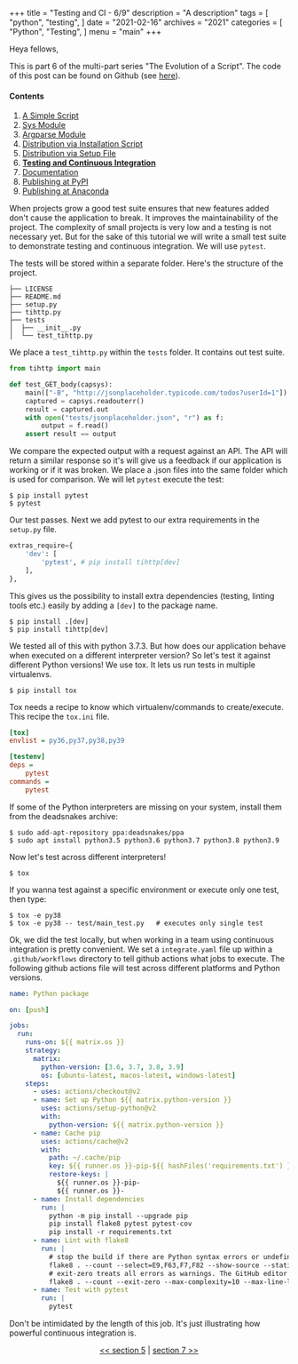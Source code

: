 +++
title = "Testing and CI - 6/9"
description = "A description"
tags = [
    "python",
    "testing",
]
date = "2021-02-16"
archives = "2021"
categories = [
    "Python",
    "Testing",
]
menu = "main"
+++

Heya fellows,

This is part 6 of the multi-part series "The Evolution of a Script". The code of this post can be found on Github (see [here](https://github.com/NiklasTiede/tinyHTTPie/tree/6-Testing-and-CI)).

#### Contents

1. [A Simple Script](/2021/1-the-evolution-of-a-script)
2. [Sys Module](/2021/2-sys-module)
3. [Argparse Module](/2021/3-argparse-module/)
4. [Distribution via Installation Script](/2021/4-distribution-via-installation-script)
5. [Distribution via Setup File](/2021/5-distribution-via-setup-file)
6. [**Testing and Continuous Integration**](/2021/6-testing-and-continous-integration)
7. [Documentation](/2021/7-documentation)
8. [Publishing at PyPI](/2021/8-publishing-at-pypi)
9. [Publishing at Anaconda](/2021/9-publishing-at-anaconda)

When projects grow a good test suite ensures
that new features added don't cause the application to break. It improves the maintainability of the project. The complexity of small projects is very low and a testing is not necessary yet. But for the sake of this tutorial we will write a small test suite to demonstrate testing and continuous integration. We will use `pytest`.

The tests will be stored within a separate folder. Here's the structure of the project.

```
├── LICENSE
├── README.md
├── setup.py
├── tihttp.py
├── tests
│  ├── __init__.py
│  └── test_tihttp.py
```

We place a `test_tihttp.py` within the `tests` folder. It contains out test suite.

```python
from tihttp import main

def test_GET_body(capsys):
    main(["-B", "http://jsonplaceholder.typicode.com/todos?userId=1"])
    captured = capsys.readouterr()
    result = captured.out
    with open("tests/jsonplaceholder.json", "r") as f:
        output = f.read()
    assert result == output
```

We compare the expected output with a request against an API. The API will return a similar response so it's will give us a feedback if our application is working or if it was broken. We place a .json files into the same folder which is used for comparison. We will let `pytest` execute the test:

```
$ pip install pytest
$ pytest
```

Our test passes. Next we add pytest to our extra requirements in the `setup.py` file.

```python
extras_require={
    'dev': [
        'pytest', # pip install tihttp[dev]
    ],
},
```

This gives us the possibility to install extra dependencies (testing, linting tools etc.) easily by adding a `[dev]` to the package name.

```
$ pip install .[dev]
$ pip install tihttp[dev]
```

We tested all of this with python 3.7.3. But how does our application behave when executed on a different interpreter version? So let's test it against different Python versions! We use tox. It lets us run tests in multiple virtualenvs.

```
$ pip install tox
```

Tox needs a recipe to know which virtualenv/commands to create/execute. This recipe the `tox.ini` file.

```ini
[tox]
envlist = py36,py37,py38,py39

[testenv]
deps =
    pytest
commands =
    pytest
```

If some of the Python interpreters are missing on your system, install them from the deadsnakes archive:

```
$ sudo add-apt-repository ppa:deadsnakes/ppa
$ sudo apt install python3.5 python3.6 python3.7 python3.8 python3.9
```

Now let's test across different interpreters!

```
$ tox
```

If you wanna test against a specific environment or execute only one test, then type:

```
$ tox -e py38
$ tox -e py38 -- test/main_test.py   # executes only single test
```

Ok, we did the test locally, but when working in a team using continuous integration is pretty convenient. We set a `integrate.yaml` file up within a `.github/workflows` directory to tell github actions what jobs to execute. The following github actions file will test across different platforms and Python versions.

```yaml
name: Python package

on: [push]

jobs:
  run:
    runs-on: ${{ matrix.os }}
    strategy:
      matrix:
        python-version: [3.6, 3.7, 3.8, 3.9]
        os: [ubuntu-latest, macos-latest, windows-latest]
    steps:
      - uses: actions/checkout@v2
      - name: Set up Python ${{ matrix.python-version }}
        uses: actions/setup-python@v2
        with:
          python-version: ${{ matrix.python-version }}
      - name: Cache pip
        uses: actions/cache@v2
        with:
          path: ~/.cache/pip
          key: ${{ runner.os }}-pip-${{ hashFiles('requirements.txt') }}
          restore-keys: |
            ${{ runner.os }}-pip-
            ${{ runner.os }}-
      - name: Install dependencies
        run: |
          python -m pip install --upgrade pip
          pip install flake8 pytest pytest-cov
          pip install -r requirements.txt
      - name: Lint with flake8
        run: |
          # stop the build if there are Python syntax errors or undefined names
          flake8 . --count --select=E9,F63,F7,F82 --show-source --statistics
          # exit-zero treats all errors as warnings. The GitHub editor is 127 chars wide
          flake8 . --count --exit-zero --max-complexity=10 --max-line-length=127 --statistics
      - name: Test with pytest
        run: |
          pytest
```

Don't be intimidated by the length of this job. It's just illustrating how powerful continuous integration is.

<div>
    <p align="center"><a href="/2021/5-distribution-via-setup-file"><< section 5</a> | <a href="/2021/7-documentation">section 7 >></a> </p>
</div>

